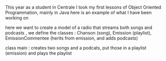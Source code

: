 This year as a student in Centrale I took my first lessons of Object Oriented Programmation, mainly in Java here is an example of what I have been working on

here we want to create a model of a radio that streams both songs and podcasts , we define the classes : Chanson (song), Emission (playlist), EmissionCommentee (herits from emission, and adds podcasts)

class main : creates two songs and a podcats, put those in a playlist (emission) and plays the playlist
